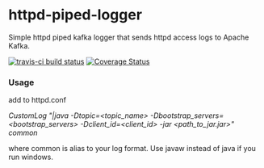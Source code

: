# httpd-piped-logger
Simple httpd piped kafka logger that sends httpd access logs to Apache Kafka.

[![travis-ci build status](https://travis-ci.org/timurgen/httpd-piped-logger.svg)](https://travis-ci.org/timurgen/httpd-piped-logger)
[![Coverage Status](https://coveralls.io/repos/github/timurgen/httpd-piped-logger/badge.svg?branch=master)](https://coveralls.io/github/timurgen/httpd-piped-logger?branch=master)

### Usage
add to httpd.conf

*CustomLog "|java -Dtopic=<topic_name> -Dbootstrap_servers=<bootstrap_servers> -Dclient_id=<client_id> -jar <path_to_jar.jar>" common*

where common is alias to your log format. Use javaw instead of java if you run windows.
